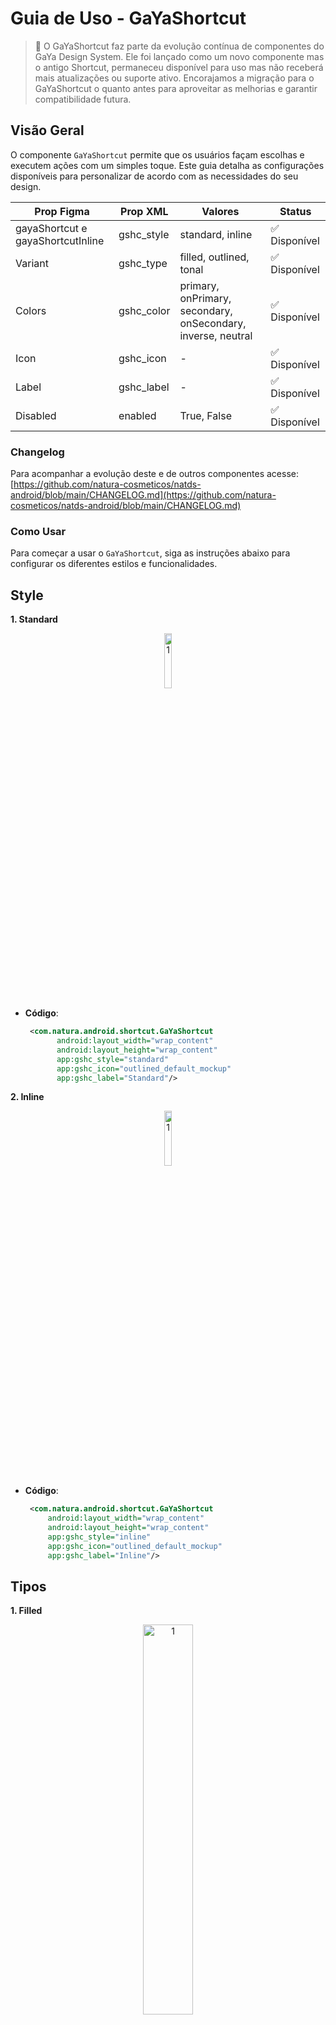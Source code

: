 # Guia de Uso - GaYaShortcut

> 📢 O GaYaShortcut faz parte da evolução contínua de componentes do GaYa Design System. Ele foi lançado como um novo componente mas o antigo Shortcut, permaneceu disponível para uso mas não receberá mais atualizações ou suporte ativo. Encorajamos a migração para o GaYaShortcut o quanto antes para aproveitar as melhorias e garantir compatibilidade futura.


## Visão Geral

O componente `GaYaShortcut` permite que os usuários façam escolhas e executem ações com um simples toque. Este guia detalha as configurações disponíveis para personalizar de acordo com as necessidades do seu design.

| Prop Figma       | Prop XML       | Valores                                                      | Status            |
| -------------- |  --------------    |    -------------------------                                 |  ----------------- |
| gayaShortcut e gayaShortcutInline        | gshc_style              | standard, inline                               | ✅  Disponível       |
| Variant        | gshc_type              | filled, outlined, tonal                               | ✅  Disponível       |
| Colors         | gshc_color              | primary, onPrimary, secondary, onSecondary, inverse, neutral | ✅  Disponível       |
| Icon           | gshc_icon    | -                                                  | ✅  Disponível       |
| Label          | gshc_label               | -                                        | ✅  Disponível       |
| Disabled       | enabled          | True, False                                                  | ✅  Disponível       |



### Changelog

Para acompanhar a evolução deste e de outros componentes acesse: [https://github.com/natura-cosmeticos/natds-android/blob/main/CHANGELOG.md](https://github.com/natura-cosmeticos/natds-android/blob/main/CHANGELOG.md)

### Como Usar

Para começar a usar o `GaYaShortcut`, siga as instruções abaixo para configurar os diferentes estilos e funcionalidades.

## Style

**1. Standard**

<p align="center">
  <img alt="1" src="./images/gayashortcut_standard.png" width="15%"> 
</p>

   - **Código**:
     ```xml
      <com.natura.android.shortcut.GaYaShortcut
            android:layout_width="wrap_content"
            android:layout_height="wrap_content"
            app:gshc_style="standard"
            app:gshc_icon="outlined_default_mockup"
            app:gshc_label="Standard"/>
     ```

**2. Inline**

<p align="center">
  <img alt="1" src="./images/gayashortcut_inline.png" width="15%"> 
</p>

   - **Código**:
     ```xml
      <com.natura.android.shortcut.GaYaShortcut
          android:layout_width="wrap_content"
          android:layout_height="wrap_content"
          app:gshc_style="inline"
          app:gshc_icon="outlined_default_mockup"
          app:gshc_label="Inline"/>
     ```


## Tipos

**1. Filled**

<p align="center">
  <img alt="1" src="./images/gayashortcut_filled.png" width="40%"> 
</p>

   - **Código**:
     ```xml
      <com.natura.android.shortcut.GaYaShortcut
          android:layout_width="wrap_content"
          android:layout_height="wrap_content"
          app:gshc_icon="outlined_default_mockup"
          app:gshc_label="Primary"
          app:gshc_type="filled"/>
     ```

**2. Outlined**

<p align="center">
  <img alt="1" src="./images/gayashortcut_outlined.png" width="40%"> 
</p>

   - **Código**:
     ```xml
      <com.natura.android.shortcut.GaYaShortcut
          android:layout_width="wrap_content"
          android:layout_height="wrap_content"
          app:gshc_icon="outlined_default_mockup"
          app:gshc_label="Primary"
          app:gshc_type="outlined"/>
     ```
     
**3. Tonal**

<p align="center">
  <img alt="1" src="./images/gayashortcut_tonal.png" width="40%"> 
</p>

   - **Código**:
     ```xml
      <com.natura.android.shortcut.GaYaShortcut
          android:layout_width="wrap_content"
          android:layout_height="wrap_content"
          app:gshc_icon="outlined_default_mockup"
          app:gshc_label="Primary"
          app:gshc_type="tonal"/>
     ```

## Cores

**1. Primary**
   - **Código**:
     ```xml
     app:gshc_color="primary"
     ```

**2. OnPrimary**
   - **Código**:
     ```xml
     app:gshc_color="onPrimary"
     ```

**3. Secondary**
   - **Código**:
     ```xml
     app:gshc_color="secondary"
     ```
     
**4. OnSecondary**
   - **Código**:
     ```xml
     app:gshc_color="onSecondary"
     ```

**5. Inverse**
   - **Código**:
     ```xml
     app:gshc_color="inverse"
     ```

**6. Neutral**
   - **Código**:
     ```xml
     app:gshc_color="neutral"
     ```


## Ativação


**Ativação**

<p align="center">
  <img alt="1" src="./images/gayashortcut_disabled.png" width="40%"> 
</p>

   - **Habilitar/Desabilitar Botão**
     
     ```xml
         android:enabled="false"
     ```

## Programaticamente

**Criando o GaYaShortcut dinamicamente**

<p align="center">
  <img alt="1" src="./images/gayashortcut_kotlin.png" width="40%"> 
</p>

   - **Descrição**: Você pode criar o GaYaButton de forma programática e com todas as propriedades existentes.
     ```kotlin
     val gayaShortcut = GaYaShortcut(this).apply {
            iconName = "filled_action_love"
            color = GaYaShortcutColor.Secondary.value
            type = GaYaShortcutType.Tonal.value
            label = "Standard"
        }

     val gayaShortcutInline = GaYaShortcut(this).apply {
           iconName = "filled_action_rating"
           color = GaYaShortcutColor.Primary.value
           type = GaYaShortcutType.Outlined.value
           style = GaYaShortcutStyle.Inline.value
           label = "Inline"
        }
     ```

     
